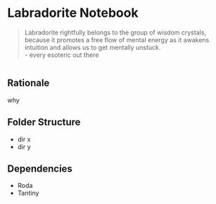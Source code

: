 # Labradorite Notebook

> Labradorite rightfully belongs to the group of wisdom crystals, because it promotes a free flow of mental energy as it awakens intuition and allows us to get mentally unstuck.  
> \- every esoteric out there

<div align="center">
 
  <p>
 <img src="">
  </p>
</div>

## Rationale

why

## Folder Structure

- dir x
- dir y

## Dependencies

- Roda
- Tantiny
